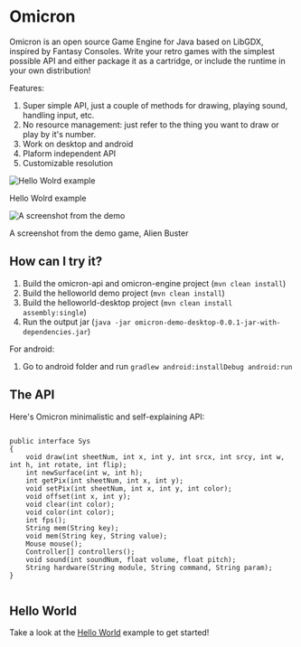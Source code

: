 Omicron
======
Omicron is an open source Game Engine for Java based on LibGDX, inspired by Fantasy Consoles. Write your retro games with the simplest possible API and either package it as a cartridge, or include the runtime in your own distribution!

Features:

1. Super simple API, just a couple of methods for drawing, playing sound, handling input, etc.
2. No resource management: just refer to the thing you want to draw or play by it's number.
3. Work on desktop and android
4. Plaform independent API
5. Customizable resolution

![Hello Wolrd example](https://i.imgur.com/VYVhZtv.png)

Hello Wolrd example


![A screenshot from the demo](https://i.imgur.com/esxGpDW.png)

A screenshot from the demo game, Alien Buster


How can I try it?
-----------------

1. Build the omicron-api and omicron-engine  project (`mvn clean install`)
2. Build the helloworld demo project (`mvn clean install`)
3. Build the helloworld-desktop project (`mvn clean install assembly:single`)
4. Run the output jar (`java -jar omicron-demo-desktop-0.0.1-jar-with-dependencies.jar`)

For android:

1. Go to android folder and run `gradlew android:installDebug android:run`

The API
-------

Here's Omicron minimalistic and self-explaining API:

```package org.github.msx80.omicron.api;

public interface Sys 
{
	void draw(int sheetNum, int x, int y, int srcx, int srcy, int w, int h, int rotate, int flip);
	int newSurface(int w, int h);
	int getPix(int sheetNum, int x, int y);
	void setPix(int sheetNum, int x, int y, int color);
	void offset(int x, int y);
	void clear(int color);
	void color(int color);
	int fps();
	String mem(String key);
	void mem(String key, String value);
	Mouse mouse();
	Controller[] controllers();
	void sound(int soundNum, float volume, float pitch);
	String hardware(String module, String command, String param);
}


```

Hello World
-----------

Take a look at the [Hello World](https://github.com/msx80/Omicron/blob/master/demo/HelloWorld/omicron-demo/src/main/java/org/github/msx80/omicron/HelloWorld.java) example to get started!

